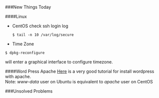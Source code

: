 ###New Things Today

####Linux
* CentOS check ssh login log
	```
	$ tail -n 10 /var/log/secure
	```
* Time Zone
 ```
 $ dpkg-reconfigure
 ```
 will enter a graphical interface to configure timezone.

####Word Press Apache
[Here](https://www.digitalocean.com/community/tutorials/how-to-install-wordpress-on-ubuntu-14-04) is a very good tutorial for install wordpress with apache.  
Note: *www-data* user on Ubuntu is equivalent to *apache* user on CentOS

###Unsolved Problems